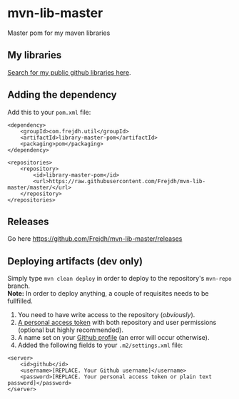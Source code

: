 # mvn-lib-master
Master pom for my maven libraries

## My libraries
[Search for my public github libraries here](https://github.com/search?q=Frejdh%2Fmvn-lib-).

## Adding the dependency
Add this to your `pom.xml` file:
``` 
<dependency>
    <groupId>com.frejdh.util</groupId>
    <artifactId>library-master-pom</artifactId>
    <packaging>pom</packaging>
</dependency>

<repositories>
    <repository>
        <id>library-master-pom</id>
        <url>https://raw.githubusercontent.com/Frejdh/mvn-lib-master/master/</url>
    </repository>
</repositories>
```

## Releases
Go here https://github.com/Frejdh/mvn-lib-master/releases

## Deploying artifacts (dev only)
Simply type `mvn clean deploy` in order to deploy to the repository's `mvn-repo` branch. <br>
<strong>Note:</strong> In order to deploy anything, a couple of requisites needs to be fullfilled.
1. You need to have write access to the repository (<i>obviously</i>).
2. [A personal access token](https://github.com/settings/tokens) with both repository and user permissions (optional but highly recommended).
3. A name set on your [Github profile](https://github.com/settings/profile) (an error will occur otherwise).
4. Added the following fields to your `.m2/settings.xml` file:
```		
<server>
    <id>github</id>
    <username>[REPLACE. Your Github username]</username>
    <password>[REPLACE. Your personal access token or plain text password]</password>
</server>
```
